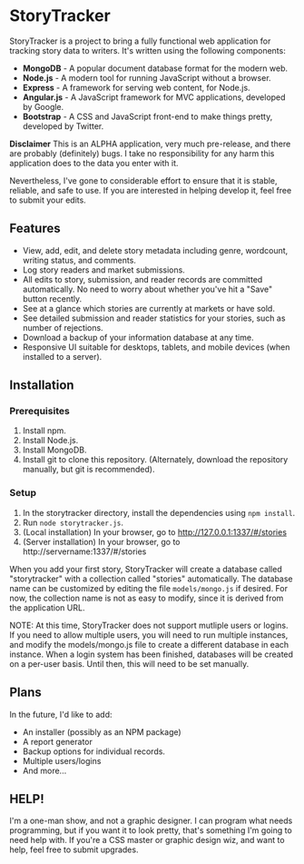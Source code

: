 # StoryTracker
StoryTracker is a project to bring a fully functional web application for tracking story data to writers. It's written using the following components:

* **MongoDB** - A popular document database format for the modern web.
* **Node.js** - A modern tool for running JavaScript without a browser.
* **Express** - A framework for serving web content, for Node.js.
* **Angular.js** - A JavaScript framework for MVC applications, developed by Google.
* **Bootstrap** - A CSS and JavaScript front-end to make things pretty, developed by Twitter.

**Disclaimer**
This is an ALPHA application, very much pre-release, and there are probably (definitely) bugs. I take no responsibility for any harm this application does to the data you enter with it.

Nevertheless, I've gone to considerable effort to ensure that it is stable, reliable, and safe to use. If you are interested in helping develop it, feel free to submit your edits.

## Features
* View, add, edit, and delete story metadata including genre, wordcount, writing status, and comments.
* Log story readers and market submissions.
* All edits to story, submission, and reader records are committed automatically. No need to worry about whether you've hit a "Save" button recently.
* See at a glance which stories are currently at markets or have sold.
* See detailed submission and reader statistics for your stories, such as number of rejections.
* Download a backup of your information database at any time.
* Responsive UI suitable for desktops, tablets, and mobile devices (when installed to a server).

## Installation

### Prerequisites
1. Install npm.
2. Install Node.js.
3. Install MongoDB.
4. Install git to clone this repository. (Alternately, download the repository manually, but git is recommended).

### Setup
1. In the storytracker directory, install the dependencies using `npm install`.
2. Run `node storytracker.js`.
3. (Local installation) In your browser, go to http://127.0.0.1:1337/#/stories
4. (Server installation) In your browser, go to http://servername:1337/#/stories

When you add your first story, StoryTracker will create a database called "storytracker" with a collection called "stories" automatically. The database name can be customized by editing the file `models/mongo.js` if desired. For now, the collection name is not as easy to modify, since it is derived from the application URL.

NOTE: At this time, StoryTracker does not support mutliple users or logins. If you need to allow multiple users, you will need to run multiple instances, and modify the models/mongo.js file to create a different database in each instance. When
 a login system has been finished, databases will be created on a per-user basis. Until then, this will need to be set manually.

## Plans
In the future, I'd like to add:
* An installer (possibly as an NPM package)
* A report generator
* Backup options for individual records.
* Multiple users/logins
* And more...

## HELP!
I'm a one-man show, and not a graphic designer. I can program what needs programming, but if you want it to look pretty, that's something I'm going to need help with. If you're a CSS master or graphic design wiz, and want to help, feel free to submit upgrades.
